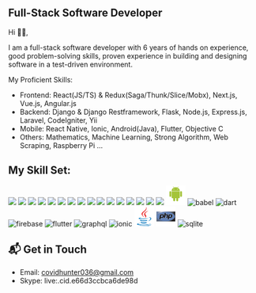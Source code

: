 ## Full-Stack Software Developer

Hi 👋🏻,


I am a full-stack software developer with 6 years of hands on experience, good problem-solving skills, proven experience in building and designing software in a test-driven environment.

My Proficient Skills: 
 - Frontend: React(JS/TS) & Redux(Saga/Thunk/Slice/Mobx), Next.js, Vue.js, Angular.js
 - Backend: Django & Django Restframework, Flask, Node.js, Express.js, Laravel, CodeIgniter, Yii
 - Mobile: React Native, Ionic, Android(Java), Flutter, Objective C
 - Others: Mathematics, Machine Learning, Strong Algorithm, Web Scraping, Raspberry Pi ...


## My Skill Set:

<p align="left">
<img src="https://raw.githubusercontent.com/versa-dev/versa-dev/main/assets/python.svg" height="auto" width="40">

<img src="https://raw.githubusercontent.com/versa-dev/versa-dev/main/assets/django.png" height="auto" width="40">

<img src="https://raw.githubusercontent.com/versa-dev/versa-dev/main/assets/javascript-plain.svg" height="auto" width="40">

<img src="https://raw.githubusercontent.com/versa-dev/versa-dev/main/assets/nodejs-original.svg" height="auto" width="40">

<img src="https://raw.githubusercontent.com/versa-dev/versa-dev/main/assets/react-original.svg" height="auto" width="40">

<img src="https://raw.githubusercontent.com/versa-dev/versa-dev/main/assets/express-original.svg" height="auto" width="40">

<img src="https://raw.githubusercontent.com/versa-dev/versa-dev/main/assets/mongodb-original.svg" height="auto" width="40">

<img src="https://raw.githubusercontent.com/versa-dev/versa-dev/main/assets/angular.svg" height="auto" width="40">

<img src="https://raw.githubusercontent.com/versa-dev/versa-dev/main/assets/css3-original.svg" height="auto" width="40">

<img src="https://raw.githubusercontent.com/versa-dev/versa-dev/main/assets/sass-original.svg" height="auto" width="40">

<img src="https://raw.githubusercontent.com/versa-dev/versa-dev/main/assets/jquery-plain.svg" height="auto" width="40">

<img src="https://raw.githubusercontent.com/versa-dev/versa-dev/main/assets/html5-original.svg" height="auto" width="40">

<img src="https://raw.githubusercontent.com/versa-dev/versa-dev/main/assets/bootstrap-plain.svg" height="auto" width="40">

<img src="https://raw.githubusercontent.com/versa-dev/versa-dev/main/assets/visualstudio-plain.svg" height="auto" width="40">

<img src="https://raw.githubusercontent.com/versa-dev/versa-dev/main/assets/redux-original.svg" height="auto" width="40">

<img src="https://raw.githubusercontent.com/versa-dev/versa-dev/main/assets/git-original.svg" height="auto" width="40">

<img src="https://raw.githubusercontent.com/devicons/devicon/master/icons/android/android-original-wordmark.svg" alt="android" width="40" height="40"/>
 
<img src="https://www.vectorlogo.zone/logos/babeljs/babeljs-icon.svg" alt="babel" width="40" height="40"/>
 
<img src="https://www.vectorlogo.zone/logos/dartlang/dartlang-icon.svg" alt="dart" width="40" height="40"/>
 
<img src="https://www.vectorlogo.zone/logos/firebase/firebase-icon.svg" alt="firebase" width="40" height="40"/>
 
<img src="https://www.vectorlogo.zone/logos/flutterio/flutterio-icon.svg" alt="flutter" width="40" height="40"/>
 
<img src="https://www.vectorlogo.zone/logos/graphql/graphql-icon.svg" alt="graphql" width="40" height="40"/>
 
<img src="https://upload.wikimedia.org/wikipedia/commons/d/d1/Ionic_Logo.svg" alt="ionic" width="40" height="40"/>
 
<img src="https://raw.githubusercontent.com/devicons/devicon/master/icons/java/java-original.svg" alt="java" width="40" height="40"/>
 
<img src="https://raw.githubusercontent.com/devicons/devicon/master/icons/php/php-original.svg" alt="php" width="40" height="40"/>
 
<img src="https://www.vectorlogo.zone/logos/sqlite/sqlite-icon.svg" alt="sqlite" width="40" height="40"/>
 
</p>

## 📬 Get in Touch


- Email:  covidhunter036@gmail.com
- Skype:   live:.cid.e66d3ccbca6de98d
